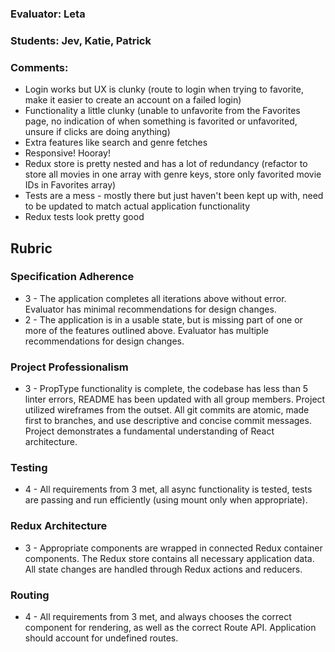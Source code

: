 ### Evaluator: Leta
### Students: Jev, Katie, Patrick
### Comments:

* Login works but UX is clunky (route to login when trying to favorite, make it easier to create an account on a failed login)
* Functionality a little clunky (unable to unfavorite from the Favorites page, no indication of when something is favorited or unfavorited, unsure if clicks are doing anything)
* Extra features like search and genre fetches
* Responsive! Hooray!
* Redux store is pretty nested and has a lot of redundancy (refactor to store all movies in one array with genre keys, store only favorited movie IDs in Favorites array)
* Tests are a mess - mostly there but just haven't been kept up with, need to be updated to match actual application functionality
* Redux tests look pretty good

## Rubric

### Specification Adherence

* 3 - The application completes all iterations above without error. Evaluator has minimal recommendations for design changes.
* 2 - The application is in a usable state, but is missing part of one or more of the  features outlined above. Evaluator has multiple recommendations for design changes.

### Project Professionalism

* 3 - PropType functionality is complete, the codebase has less than 5 linter errors, README has been updated with all group members. Project utilized wireframes from the outset. All git commits are atomic, made first to branches, and use descriptive and concise commit messages. Project demonstrates a fundamental understanding of React architecture.

### Testing

* 4 - All requirements from 3 met, all async functionality is tested, tests are passing and run efficiently (using mount only when appropriate).

### Redux Architecture

* 3 - Appropriate components are wrapped in connected Redux container components. The Redux store contains all necessary      application data. All state changes are handled through Redux actions and reducers.

### Routing

* 4 - All requirements from 3 met, and always chooses the correct component for rendering, as well as the correct Route API. Application should account for undefined routes.
